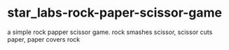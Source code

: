 # star_labs-rock-paper-scissor-game
a simple rock papper scissor game. rock smashes scissor, scissor cuts paper, paper covers rock 
